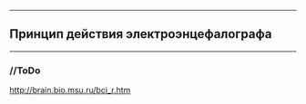 ****
## Принцип действия электроэнцефалографа<a name="2"></a>



****
### //ToDo <a name="21"></a>

http://brain.bio.msu.ru/bci_r.htm


